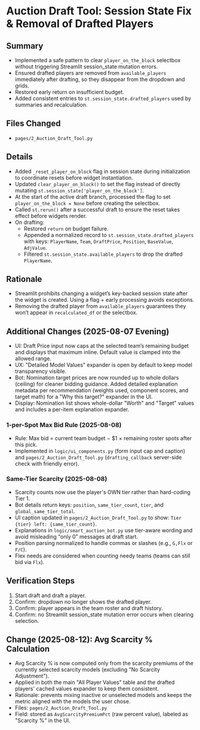 # Auction Draft Tool: Session State Fix & Removal of Drafted Players

## Summary
- Implemented a safe pattern to clear `player_on_the_block` selectbox without triggering Streamlit session_state mutation errors.
- Ensured drafted players are removed from `available_players` immediately after drafting, so they disappear from the dropdown and grids.
- Restored early return on insufficient budget.
- Added consistent entries to `st.session_state.drafted_players` used by summaries and recalculation.

## Files Changed
- `pages/2_Auction_Draft_Tool.py`

## Details
- Added `_reset_player_on_block` flag in session state during initialization to coordinate resets before widget instantiation.
- Updated `clear_player_on_block()` to set the flag instead of directly mutating `st.session_state['player_on_the_block']`.
- At the start of the active draft branch, processed the flag to set `player_on_the_block = None` before creating the selectbox.
- Called `st.rerun()` after a successful draft to ensure the reset takes effect before widgets render.
- On drafting:
  - Restored `return` on budget failure.
  - Appended a normalized record to `st.session_state.drafted_players` with keys: `PlayerName`, `Team`, `DraftPrice`, `Position`, `BaseValue`, `AdjValue`.
  - Filtered `st.session_state.available_players` to drop the drafted `PlayerName`.

## Rationale
- Streamlit prohibits changing a widget’s key-backed session state after the widget is created. Using a flag + early processing avoids exceptions.
- Removing the drafted player from `available_players` guarantees they won’t appear in `recalculated_df` or the selectbox.

## Additional Changes (2025-08-07 Evening)
- UI: Draft Price input now caps at the selected team’s remaining budget and displays that maximum inline. Default value is clamped into the allowed range.
- UX: "Detailed Model Values" expander is open by default to keep model transparency visible.
- Bot: Nomination target prices are now rounded up to whole dollars (ceiling) for cleaner bidding guidance. Added detailed explanation metadata per recommendation (weights used, component scores, and target math) for a "Why this target?" expander in the UI.
- Display: Nomination list shows whole-dollar "Worth" and "Target" values and includes a per-item explanation expander.

### 1-per-Spot Max Bid Rule (2025-08-08)
- Rule: Max bid = current team budget − $1 × remaining roster spots after this pick.
- Implemented in `logic/ui_components.py` (form input cap and caption) and `pages/2_Auction_Draft_Tool.py` (`drafting_callback` server-side check with friendly error).

### Same-Tier Scarcity (2025-08-08)
- Scarcity counts now use the player's OWN tier rather than hard-coding Tier 1.
- Bot details return keys: `position`, `same_tier_count`, `tier`, and `global_same_tier_total`.
- UI caption updated in `pages/2_Auction_Draft_Tool.py` to show: `Tier {tier} left: {same_tier_count}`.
- Explanations in `logic/smart_auction_bot.py` use tier-aware wording and avoid misleading "only 0" messages at draft start.
- Position parsing normalized to handle commas or slashes (e.g., `G,Flx` or `F/C`).
- Flex needs are considered when counting needy teams (teams can still bid via `Flx`).

## Verification Steps
1. Start draft and draft a player.
2. Confirm: dropdown no longer shows the drafted player.
3. Confirm: player appears in the team roster and draft history.
4. Confirm: no Streamlit session_state mutation error occurs when clearing selection.

## Change (2025-08-12): Avg Scarcity % Calculation
- Avg Scarcity % is now computed only from the scarcity premiums of the currently selected scarcity models (excluding "No Scarcity Adjustment").
- Applied in both the main "All Player Values" table and the drafted players' cached values expander to keep them consistent.
- Rationale: prevents mixing inactive or unselected models and keeps the metric aligned with the models the user chose.
- Files: `pages/2_Auction_Draft_Tool.py`
- Field: stored as `AvgScarcityPremiumPct` (raw percent value), labeled as "Scarcity %" in the UI.
